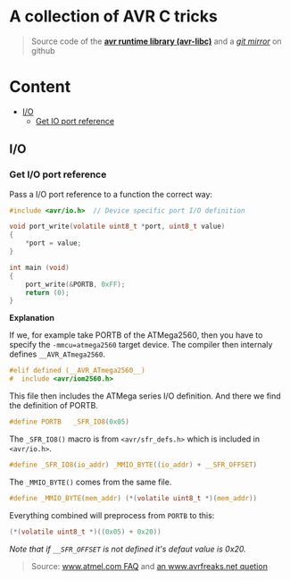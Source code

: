 # A collection of AVR C tricks

> Source code of the **[avr runtime library (avr-libc)](http://www.nongnu.org/avr-libc/)**
  and a *[git mirror](https://github.com/vancegroup-mirrors/avr-libc)* on github

# Content

 * [I/O](#IO)
   * [Get IO port reference](#Get_IO_port_reference)


## I/O

### Get I/O port reference

Pass a I/O port reference to a function the correct way:

``` c
#include <avr/io.h>  // Device specific port I/O definition

void port_write(volatile uint8_t *port, uint8_t value)
{
    *port = value;
}

int main (void)
{
    port_write(&PORTB, 0xFF);
    return (0);
}

```

**Explanation**

If we, for example take PORTB of the ATMega2560,
then you have to specify the `-mmcu=atmega2560` target device.
The compiler then internaly defines `__AVR_ATmega2560`.

``` c
#elif defined (__AVR_ATmega2560__)
#  include <avr/iom2560.h>
```

This file then includes the ATMega series I/O definition.
And there we find the definition of PORTB.

``` c
#define PORTB   _SFR_IO8(0x05)
```

The `_SFR_IO8()` macro is from `<avr/sfr_defs.h>` which is included in `<avr/io.h>`.

``` c
#define _SFR_IO8(io_addr) _MMIO_BYTE((io_addr) + __SFR_OFFSET)
```

The `_MMIO_BYTE()` comes from the same file.

``` c
#define _MMIO_BYTE(mem_addr) (*(volatile uint8_t *)(mem_addr))
```

Everything combined will preprocess from `PORTB` to this:

``` c
(*(volatile uint8_t *)((0x05) + 0x20))
```

*Note that if `__SFR_OFFSET` is not defined it's defaut value is 0x20.*

> Source: [www.atmel.com FAQ](http://www.atmel.com/webdoc/AVRLibcReferenceManual/FAQ_1faq_port_pass.html)
  and [an www.avrfreaks.net quetion](http://www.avrfreaks.net/forum/how-does-ddrb0xff-work?name=PNphpBB2&file=viewtopic&t=70109)
